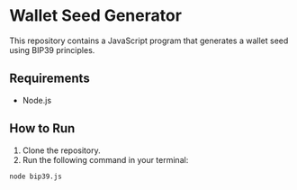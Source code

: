 # Wallet Seed Generator

This repository contains a JavaScript program that generates a wallet seed using BIP39 principles.

## Requirements
- Node.js

## How to Run
1. Clone the repository.
2. Run the following command in your terminal:
```bash
node bip39.js
